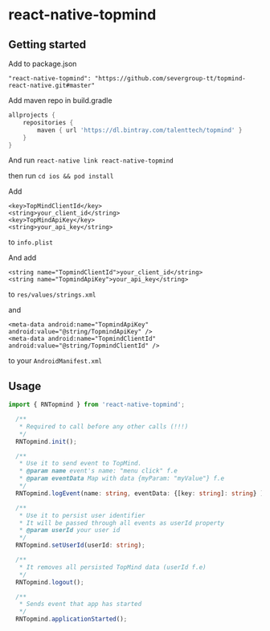 
# react-native-topmind

## Getting started

Add to package.json

`"react-native-topmind": "https://github.com/severgroup-tt/topmind-react-native.git#master"`

Add maven repo in build.gradle
```groovy
allprojects {
    repositories {
        maven { url 'https://dl.bintray.com/talenttech/topmind' }
    }
}
```

And run `react-native link react-native-topmind`

then run `cd ios && pod install`

Add
```
<key>TopMindClientId</key>
<string>your_client_id</string>
<key>TopMindApiKey</key>
<string>your_api_key</string>
```
to `info.plist`

And add
```
<string name="TopmindClientId">your_client_id</string>
<string name="TopmindApiKey">your_api_key</string>
```
to `res/values/strings.xml`

and
```
<meta-data android:name="TopmindApiKey" android:value="@string/TopmindApiKey" />
<meta-data android:name="TopmindClientId" android:value="@string/TopmindClientId" />
```

to your `AndroidManifest.xml`

## Usage
```typescript
import { RNTopmind } from 'react-native-topmind';

  /**
   * Required to call before any other calls (!!!)
   */
  RNTopmind.init();

  /**
   * Use it to send event to TopMind.
   * @param name event's name: "menu click" f.e
   * @param eventData Map with data {myParam: "myValue"} f.e
   */
  RNTopmind.logEvent(name: string, eventData: {[key: string]: string} );

  /**
   * Use it to persist user identifier
   * It will be passed through all events as userId property
   * @param userId your user id
   */
  RNTopmind.setUserId(userId: string);

  /**
   * It removes all persisted TopMind data (userId f.e)
   */
  RNTopmind.logout();

  /**
   * Sends event that app has started
   */
  RNTopmind.applicationStarted();
```
